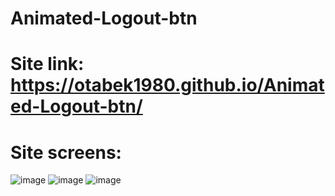 # Animated-Logout-btn

# Site link: https://otabek1980.github.io/Animated-Logout-btn/

# Site screens: 
![image](https://github.com/user-attachments/assets/4b8360f2-618f-44f6-bb9b-07d927e2cd0b)
![image](https://github.com/user-attachments/assets/3c973609-1eb1-496d-9583-a692aeaf73ba)
![image](https://github.com/user-attachments/assets/b6630df9-58c9-4ae7-b8f0-7fb36661207b)

